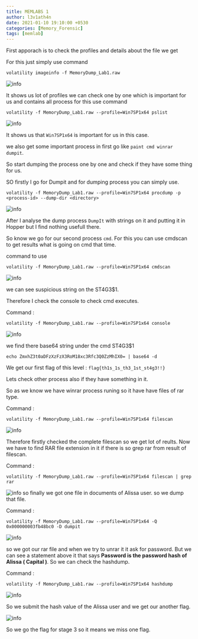 ```yaml
---
title: MEMLABS 1
author: l3v1ath4n
date: 2021-01-10 19:10:00 +0530
categories: [Memory_Forensic]
tags: [memlab]
---
```


First apporach is to check the profiles and details about the file we get 


For this just simply use command 

` volatility imageinfo -f MemoryDump_Lab1.raw `

![info]('../assets/memlabs/mem-1-0.png')

It shows us lot of profiles we can check one by one which is important for us and contains all process for this use command 

` volatility -f MemoryDump_Lab1.raw --profile=Win7SP1x64 pslist `

![info]('../assets/memlabs/mem-1-1.png')

It shows us that `Win7SP1x64` is important for us in this case.

we also get some important process in first go like ` paint cmd winrar dumpit `.

So start dumping the process one by one and check if they have some thing for us.

SO firstly I go for Dumpit and for dumping process you can simply use.

` volatility -f MemoryDump_Lab1.raw --profile=Win7SP1x64 procdump -p <process-id> --dump-dir <directory> `

![info]('../assets/memlabs/mem-1-2.png')

After I analyse the dump process ` DumpIt ` with strings on it and putting it in Hopper but I find nothing usefull there.

So know we go for our second process ` cmd `. For this you can use cmdscan to get results what is going on cmd that time.

command to use 

` volatility -f MemoryDump_Lab1.raw --profile=Win7SP1x64 cmdscan `

![info]('../assets/memlabs/mem-1-3.png')

we can see suspicious string on the ST4G3$1. 

Therefore I check the console to check cmd executes.

Command : 

` volatility -f MemoryDump_Lab1.raw --profile=Win7SP1x64 console `

![info]('../assets/memlabs/mem-1-4.png')

we find there base64 string under the cmd ST4G3$1

` echo ZmxhZ3t0aDFzXzFzX3RoM18xc3Rfc3Q0ZzMhIX0= | base64 -d `

We get our first flag of this level : ` flag{th1s_1s_th3_1st_st4g3!!} `

Lets check other process also if they have something in it.


So as we know we have winrar process runing so it have have files of rar type.

Command : 

` volatility -f MemoryDump_Lab1.raw --profile=Win7SP1x64 filescan `

![info]('../assets/memlabs/mem-1-5.png')

Therefore firstly checked the complete filescan so we get lot of reults. Now we have to find RAR file extension in it if there is so grep rar from result of filescan.

Command : 

` volatility -f MemoryDump_Lab1.raw --profile=Win7SP1x64 filescan | grep rar `

![info]('../assets/memlabs/mem-1-6.png')
so finally we got one file in documents of Alissa user. so we dump that file.

Command :

` volatility -f MemoryDump_Lab1.raw --profile=Win7SP1x64 -Q 0x000000003fb48bc0 -D dumpit ` 

![info]('../assets/memlabs/mem-1-7.png')

so we got our rar file and when we try to unrar it it ask for password. But we can see a statement above it that says **Password is the password hash of Alissa ( Capital )**. So we can check the hashdump.

Command : 

` volatility -f MemoryDump_Lab1.raw --profile=Win7SP1x64 hashdump `

![info]('../assets/memlabs/mem-1-8.png')

So we submit the hash value of the Alissa user and we get our another flag.

![info]('../assets/memlabs/mem-1-9.png')

So we go the flag for stage 3 so it means we miss one flag.


